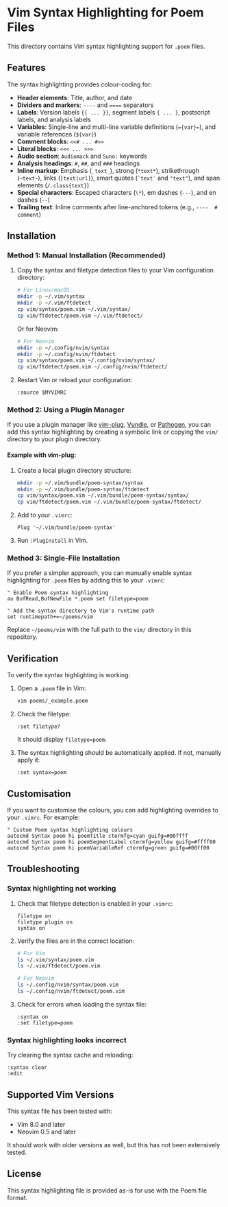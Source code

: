 # Vim Syntax Highlighting for Poem Files

This directory contains Vim syntax highlighting support for `.poem` files.

## Features

The syntax highlighting provides colour-coding for:

- **Header elements**: Title, author, and date
- **Dividers and markers**: `----` and `====` separators
- **Labels**: Version labels `{{ ... }}`, segment labels `{ ... }`, postscript labels, and analysis labels
- **Variables**: Single-line and multi-line variable definitions (`={var}=`), and variable references (`${var}`)
- **Comment blocks**: `<<# ... #>>`
- **Literal blocks**: `<<< ... >>>`
- **Audio section**: `Audiomack` and `Suno:` keywords
- **Analysis headings**: `#`, `##`, and `###` headings
- **Inline markup**: Emphasis (`_text_`), strong (`*text*`), strikethrough (`~text~`), links (`[text|url]`), smart quotes (`` `text` `` and `"text"`), and span elements (`/.class{text}`)
- **Special characters**: Escaped characters (`\*`), em dashes (`---`), and en dashes (`--`)
- **Trailing text**: Inline comments after line-anchored tokens (e.g., `----  # comment`)

## Installation

### Method 1: Manual Installation (Recommended)

1. Copy the syntax and filetype detection files to your Vim configuration directory:

   ```bash
   # For Linux/macOS
   mkdir -p ~/.vim/syntax
   mkdir -p ~/.vim/ftdetect
   cp vim/syntax/poem.vim ~/.vim/syntax/
   cp vim/ftdetect/poem.vim ~/.vim/ftdetect/
   ```

   Or for Neovim:

   ```bash
   # For Neovim
   mkdir -p ~/.config/nvim/syntax
   mkdir -p ~/.config/nvim/ftdetect
   cp vim/syntax/poem.vim ~/.config/nvim/syntax/
   cp vim/ftdetect/poem.vim ~/.config/nvim/ftdetect/
   ```

2. Restart Vim or reload your configuration:

   ```vim
   :source $MYVIMRC
   ```

### Method 2: Using a Plugin Manager

If you use a plugin manager like [vim-plug](https://github.com/junegunn/vim-plug), [Vundle](https://github.com/VundleVim/Vundle.vim), or [Pathogen](https://github.com/tpope/vim-pathogen), you can add this syntax highlighting by creating a symbolic link or copying the `vim/` directory to your plugin directory.

#### Example with vim-plug:

1. Create a local plugin directory structure:

   ```bash
   mkdir -p ~/.vim/bundle/poem-syntax/syntax
   mkdir -p ~/.vim/bundle/poem-syntax/ftdetect
   cp vim/syntax/poem.vim ~/.vim/bundle/poem-syntax/syntax/
   cp vim/ftdetect/poem.vim ~/.vim/bundle/poem-syntax/ftdetect/
   ```

2. Add to your `.vimrc`:

   ```vim
   Plug '~/.vim/bundle/poem-syntax'
   ```

3. Run `:PlugInstall` in Vim.

### Method 3: Single-File Installation

If you prefer a simpler approach, you can manually enable syntax highlighting for `.poem` files by adding this to your `.vimrc`:

```vim
" Enable Poem syntax highlighting
au BufRead,BufNewFile *.poem set filetype=poem

" Add the syntax directory to Vim's runtime path
set runtimepath+=~/poems/vim
```

Replace `~/poems/vim` with the full path to the `vim/` directory in this repository.

## Verification

To verify the syntax highlighting is working:

1. Open a `.poem` file in Vim:

   ```bash
   vim poems/_example.poem
   ```

2. Check the filetype:

   ```vim
   :set filetype?
   ```

   It should display `filetype=poem`.

3. The syntax highlighting should be automatically applied. If not, manually apply it:

   ```vim
   :set syntax=poem
   ```

## Customisation

If you want to customise the colours, you can add highlighting overrides to your `.vimrc`. For example:

```vim
" Custom Poem syntax highlighting colours
autocmd Syntax poem hi poemTitle ctermfg=cyan guifg=#00ffff
autocmd Syntax poem hi poemSegmentLabel ctermfg=yellow guifg=#ffff00
autocmd Syntax poem hi poemVariableRef ctermfg=green guifg=#00ff00
```

## Troubleshooting

### Syntax highlighting not working

1. Check that filetype detection is enabled in your `.vimrc`:

   ```vim
   filetype on
   filetype plugin on
   syntax on
   ```

2. Verify the files are in the correct location:

   ```bash
   # For Vim
   ls ~/.vim/syntax/poem.vim
   ls ~/.vim/ftdetect/poem.vim

   # For Neovim
   ls ~/.config/nvim/syntax/poem.vim
   ls ~/.config/nvim/ftdetect/poem.vim
   ```

3. Check for errors when loading the syntax file:

   ```vim
   :syntax on
   :set filetype=poem
   ```

### Syntax highlighting looks incorrect

Try clearing the syntax cache and reloading:

```vim
:syntax clear
:edit
```

## Supported Vim Versions

This syntax file has been tested with:
- Vim 8.0 and later
- Neovim 0.5 and later

It should work with older versions as well, but this has not been extensively tested.

## License

This syntax highlighting file is provided as-is for use with the Poem file format.

